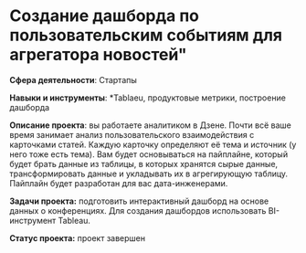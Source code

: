 # Создание дашборда по пользовательским событиям для агрегатора новостей"

**Сфера деятельности**: Стартапы

**Навыки и инструменты**: *Tablaeu, продуктовые метрики, построение дашборда

**Описание проекта**: вы работаете аналитиком в Дзене. Почти всё ваше время занимает анализ пользовательского взаимодействия с карточками статей.
Каждую карточку определяют её тема и источник (у него тоже есть тема).  Вам будет основываться на пайплайне, который будет брать данные из таблицы, в которых хранятся сырые данные, трансформировать данные и укладывать их в агрегирующую таблицу. Пайплайн будет разработан для вас дата-инженерами.

**Задачи проекта:** подготовить интерактивный дашборд на основе данных о конференциях. Для создания дашбордов использовать BI-инструмент Tableau.

**Статус проекта:** проект завершен
